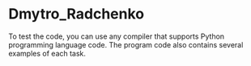 # Dmytro_Radchenko
To test the code, you can use any compiler that supports Python programming language code. The program code also contains several examples of each task.
